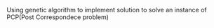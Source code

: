 Using genetic algorithm to implement solution to solve an instance of PCP(Post Correspondece problem)
